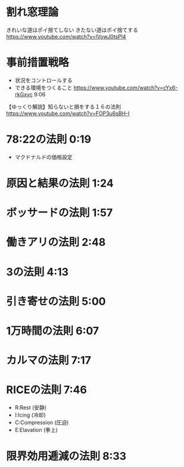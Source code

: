 # 割れ窓理論
きれいな道はポイ捨てしない
きたない道はポイ捨てする
https://www.youtube.com/watch?v=lVowJ0tsPl4


# 事前措置戦略
- 状況をコントロールする
- できる環境をつくること
https://www.youtube.com/watch?v=cYx6-rkGxvc 9:06


【ゆっくり解説】知らないと損をする１６の法則
https://www.youtube.com/watch?v=FOP3u6sBH-I

# 78:22の法則 0:19
  - マクドナルドの価格設定

# 原因と結果の法則 1:24

# ボッサードの法則 1:57

# 働きアリの法則 2:48

# 3の法則 4:13

# 引き寄せの法則 5:00

# 1万時間の法則 6:07

# カルマの法則 7:17

# RICEの法則 7:46
  - R:Rest (安静)
  - I:Icing (冷却)
  - C:Compression (圧迫)
  - E:Elavation (拳上)

# 限界効用逓減の法則 8:33

# 

# 

# 

# 

# 

# 

